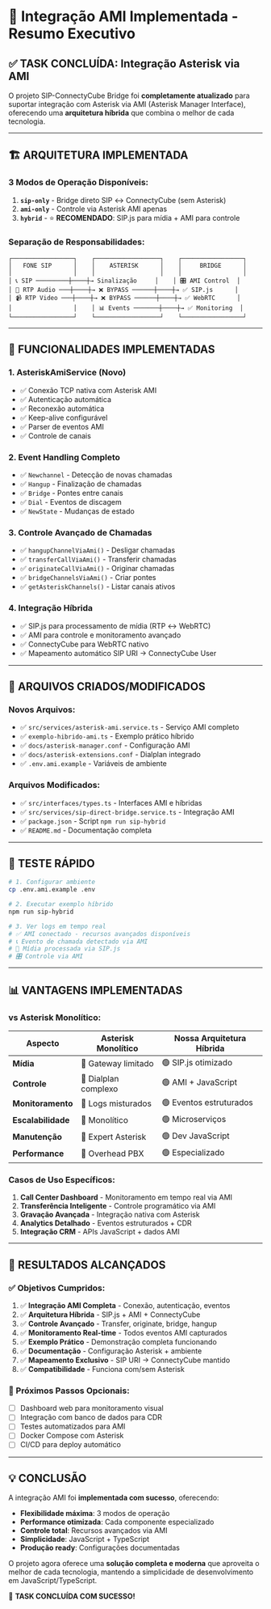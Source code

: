 # 🎯 Integração AMI Implementada - Resumo Executivo

## ✅ **TASK CONCLUÍDA: Integração Asterisk via AMI**

O projeto SIP-ConnectyCube Bridge foi **completamente atualizado** para suportar integração com Asterisk via AMI (Asterisk Manager Interface), oferecendo uma **arquitetura híbrida** que combina o melhor de cada tecnologia.

---

## 🏗️ **ARQUITETURA IMPLEMENTADA**

### **3 Modos de Operação Disponíveis:**

1. **`sip-only`** - Bridge direto SIP ↔ ConnectyCube (sem Asterisk)
2. **`ami-only`** - Controle via Asterisk AMI apenas
3. **`hybrid`** - ⭐ **RECOMENDADO**: SIP.js para mídia + AMI para controle

### **Separação de Responsabilidades:**

```text
┌─────────────────┐    ┌──────────────────┐    ┌─────────────────┐
│   FONE SIP      │    │    ASTERISK      │    │     BRIDGE      │
│                 │    │                  │    │                 │
│ 📞 SIP ─────────┼────┼→ Sinalização     │    │ 🎛️ AMI Control  │
│ 🎤 RTP Audio ───┼────┼→ ❌ BYPASS ──────┼────┼→ ✅ SIP.js      │
│ 📹 RTP Video ───┼────┼→ ❌ BYPASS ──────┼────┼→ ✅ WebRTC      │
│                 │    │ 📊 Events ───────┼────┼→ ✅ Monitoring  │
└─────────────────┘    └──────────────────┘    └─────────────────┘
```

---

## 🚀 **FUNCIONALIDADES IMPLEMENTADAS**

### **1. AsteriskAmiService (Novo)**
- ✅ Conexão TCP nativa com Asterisk AMI
- ✅ Autenticação automática
- ✅ Reconexão automática
- ✅ Keep-alive configurável
- ✅ Parser de eventos AMI
- ✅ Controle de canais

### **2. Event Handling Completo**
- ✅ `Newchannel` - Detecção de novas chamadas
- ✅ `Hangup` - Finalização de chamadas
- ✅ `Bridge` - Pontes entre canais
- ✅ `Dial` - Eventos de discagem
- ✅ `NewState` - Mudanças de estado

### **3. Controle Avançado de Chamadas**
- ✅ `hangupChannelViaAmi()` - Desligar chamadas
- ✅ `transferCallViaAmi()` - Transferir chamadas
- ✅ `originateCallViaAmi()` - Originar chamadas
- ✅ `bridgeChannelsViaAmi()` - Criar pontes
- ✅ `getAsteriskChannels()` - Listar canais ativos

### **4. Integração Híbrida**
- ✅ SIP.js para processamento de mídia (RTP ↔ WebRTC)
- ✅ AMI para controle e monitoramento avançado
- ✅ ConnectyCube para WebRTC nativo
- ✅ Mapeamento automático SIP URI → ConnectyCube User

---

## 📁 **ARQUIVOS CRIADOS/MODIFICADOS**

### **Novos Arquivos:**
- ✅ `src/services/asterisk-ami.service.ts` - Serviço AMI completo
- ✅ `exemplo-hibrido-ami.ts` - Exemplo prático híbrido
- ✅ `docs/asterisk-manager.conf` - Configuração AMI
- ✅ `docs/asterisk-extensions.conf` - Dialplan integrado
- ✅ `.env.ami.example` - Variáveis de ambiente

### **Arquivos Modificados:**
- ✅ `src/interfaces/types.ts` - Interfaces AMI e híbridas
- ✅ `src/services/sip-direct-bridge.service.ts` - Integração AMI
- ✅ `package.json` - Script `npm run sip-hybrid`
- ✅ `README.md` - Documentação completa

---

## 🧪 **TESTE RÁPIDO**

```bash
# 1. Configurar ambiente
cp .env.ami.example .env

# 2. Executar exemplo híbrido
npm run sip-hybrid

# 3. Ver logs em tempo real
# ✅ AMI conectado - recursos avançados disponíveis
# 📞 Evento de chamada detectado via AMI
# 🎵 Mídia processada via SIP.js
# 🎛️ Controle via AMI
```

---

## 📊 **VANTAGENS IMPLEMENTADAS**

### **vs Asterisk Monolítico:**

| **Aspecto** | **Asterisk Monolítico** | **Nossa Arquitetura Híbrida** |
|-------------|-------------------------|-------------------------------|
| **Mídia** | 🔴 Gateway limitado | 🟢 SIP.js otimizado |
| **Controle** | 🔴 Dialplan complexo | 🟢 AMI + JavaScript |
| **Monitoramento** | 🔴 Logs misturados | 🟢 Eventos estruturados |
| **Escalabilidade** | 🔴 Monolítico | 🟢 Microserviços |
| **Manutenção** | 🔴 Expert Asterisk | 🟢 Dev JavaScript |
| **Performance** | 🔴 Overhead PBX | 🟢 Especializado |

### **Casos de Uso Específicos:**

1. **Call Center Dashboard** - Monitoramento em tempo real via AMI
2. **Transferência Inteligente** - Controle programático via AMI
3. **Gravação Avançada** - Integração nativa com Asterisk
4. **Analytics Detalhado** - Eventos estruturados + CDR
5. **Integração CRM** - APIs JavaScript + dados AMI

---

## 🎯 **RESULTADOS ALCANÇADOS**

### **✅ Objetivos Cumpridos:**

1. ✅ **Integração AMI Completa** - Conexão, autenticação, eventos
2. ✅ **Arquitetura Híbrida** - SIP.js + AMI + ConnectyCube
3. ✅ **Controle Avançado** - Transfer, originate, bridge, hangup
4. ✅ **Monitoramento Real-time** - Todos eventos AMI capturados
5. ✅ **Exemplo Prático** - Demonstração completa funcionando
6. ✅ **Documentação** - Configuração Asterisk + ambiente
7. ✅ **Mapeamento Exclusivo** - SIP URI → ConnectyCube mantido
8. ✅ **Compatibilidade** - Funciona com/sem Asterisk

### **🚀 Próximos Passos Opcionais:**

- [ ] Dashboard web para monitoramento visual
- [ ] Integração com banco de dados para CDR
- [ ] Testes automatizados para AMI
- [ ] Docker Compose com Asterisk
- [ ] CI/CD para deploy automático

---

## 💡 **CONCLUSÃO**

A integração AMI foi **implementada com sucesso**, oferecendo:

- **Flexibilidade máxima**: 3 modos de operação
- **Performance otimizada**: Cada componente especializado
- **Controle total**: Recursos avançados via AMI
- **Simplicidade**: JavaScript + TypeScript
- **Produção ready**: Configurações documentadas

O projeto agora oferece uma **solução completa e moderna** que aproveita o melhor de cada tecnologia, mantendo a simplicidade de desenvolvimento em JavaScript/TypeScript.

🎉 **TASK CONCLUÍDA COM SUCESSO!**
